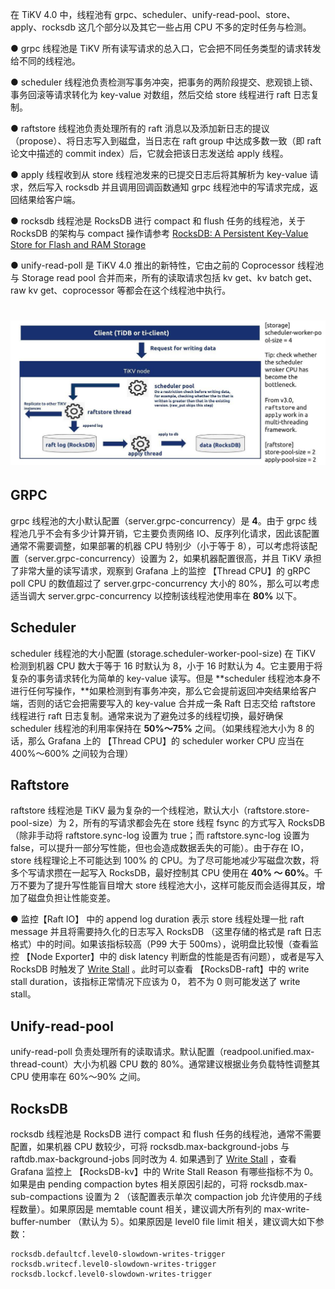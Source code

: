 在 TiKV 4.0 中，线程池有 grpc、scheduler、unify-read-pool、store、apply、rocksdb 这几个部分以及其它一些占用 CPU 不多的定时任务与检测。

●     grpc 线程池是 TiKV 所有读写请求的总入口，它会把不同任务类型的请求转发给不同的线程池。 

●     scheduler 线程池负责检测写事务冲突，把事务的两阶段提交、悲观锁上锁、事务回滚等请求转化为 key-value 对数组，然后交给 store 线程进行 raft 日志复制。

●     raftstore 线程池负责处理所有的 raft 消息以及添加新日志的提议（propose）、将日志写入到磁盘，当日志在 raft group 中达成多数一致（即 raft 论文中描述的 commit index）后，它就会把该日志发送给 apply 线程。

●     apply 线程收到从 store 线程池发来的已提交日志后将其解析为 key-value 请求，然后写入 rocksdb 并且调用回调函数通知 grpc 线程池中的写请求完成，返回结果给客户端。

●     rocksdb 线程池是 RocksDB 进行 compact 和 flush 任务的线程池，关于 RocksDB 的架构与 compact 操作请参考 [RocksDB: A Persistent Key-Value Store for Flash and RAM Storage](https://github.com/facebook/rocksdb)

●     unify-read-poll 是 TiKV 4.0 推出的新特性，它由之前的 Coprocessor 线程池与 Storage read pool 合并而来，所有的读取请求包括 kv get、kv batch get、raw kv get、coprocessor 等都会在这个线程池中执行。

# ![图片](https://github.com/enoch520/tidb-in-action/blob/master/session4/chapter8/threadpool-optimize.jfif)
## GRPC
grpc 线程池的大小默认配置（server.grpc-concurrency）是 **4**。由于 grpc 线程池几乎不会有多少计算开销，它主要负责网络 IO、反序列化请求，因此该配置通常不需要调整，如果部署的机器 CPU 特别少（小于等于 8），可以考虑将该配置（server.grpc-concurrency）设置为 2，如果机器配置很高，并且 TiKV 承担了非常大量的读写请求，观察到 Grafana 上的监控 【Thread CPU】的 gRPC poll CPU 的数值超过了 server.grpc-concurrency 大小的 80%，那么可以考虑适当调大  server.grpc-concurrency 以控制该线程池使用率在 **80%** 以下。

 

## Scheduler
scheduler 线程池的大小配置  (storage.scheduler-worker-pool-size) 在 TiKV 检测到机器 CPU 数大于等于 16 时默认为 8，小于 16 时默认为 4。它主要用于将复杂的事务请求转化为简单的 key-value 读写。但是 **scheduler 线程池本身不进行任何写操作，**如果检测到有事务冲突，那么它会提前返回冲突结果给客户端，否则的话它会把需要写入的 key-value 合并成一条 Raft 日志交给 raftstore 线程进行 raft 日志复制。通常来说为了避免过多的线程切换，最好确保 scheduler 线程池的利用率保持在 **50%～75%** 之间。（如果线程池大小为 8 的话，那么 Grafana 上的 【Thread CPU】的 scheduler worker CPU 应当在 400%～600% 之间较为合理）

 

## Raftstore
raftstore 线程池是 TiKV 最为复杂的一个线程池，默认大小（raftstore.store-pool-size）为 2，所有的写请求都会先在 store 线程 fsync 的方式写入 RocksDB （除非手动将 raftstore.sync-log 设置为 true；而 raftstore.sync-log 设置为 false，可以提升一部分写性能，但也会造成数据丢失的可能）。由于存在 IO，store 线程理论上不可能达到 100% 的 CPU。为了尽可能地减少写磁盘次数，将多个写请求攒在一起写入 RocksDB，最好控制其 CPU 使用在 **40% ～ 60%**。千万不要为了提升写性能盲目增大 store 线程池大小，这样可能反而会适得其反，增加了磁盘负担让性能变差。

●     监控【Raft IO】 中的 append log duration 表示 store 线程处理一批 raft message 并且将需要持久化的日志写入 RocksDB （这里存储的格式是 raft 日志格式）中的时间。如果该指标较高（P99 大于 500ms），说明盘比较慢（查看监控 【Node Exporter】中的 disk latency 判断盘的性能是否有问题），或者是写入 RocksDB 时触发了 [Write Stall](https://github.com/facebook/rocksdb/wiki/Write-Stalls) 。此时可以查看 【RocksDB-raft】中的 write stall duration，该指标正常情况下应该为 0， 若不为 0 则可能发送了 write stall。

 

## Unify-read-pool
unify-read-poll 负责处理所有的读取请求。默认配置（readpool.unified.max-thread-count）大小为机器 CPU 数的 80%。通常建议根据业务负载特性调整其 CPU 使用率在 60%～90% 之间。

 

## RocksDB
rocksdb 线程池是 RocksDB 进行 compact 和 flush 任务的线程池，通常不需要配置，如果机器 CPU 数较少，可将 rocksdb.max-background-jobs 与 raftdb.max-background-jobs 同时改为 4. 如果遇到了 [Write Stall](https://github.com/facebook/rocksdb/wiki/Write-Stalls) ，查看 Grafana 监控上 【RocksDB-kv】中的 Write Stall Reason 有哪些指标不为 0。如果是由 pending compaction bytes 相关原因引起的，可将 rocksdb.max-sub-compactions 设置为 2 （该配置表示单次 compaction job 允许使用的子线程数量）。如果原因是 memtable count 相关，建议调大所有列的 max-write-buffer-number （默认为 5）。如果原因是 level0 file limit 相关，建议调大如下参数：

```
rocksdb.defaultcf.level0-slowdown-writes-trigger
rocksdb.writecf.level0-slowdown-writes-trigger
rocksdb.lockcf.level0-slowdown-writes-trigger
```
 

